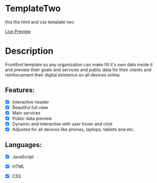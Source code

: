 # TemplateTwo
this the html and css template two 

[Live Preview](https://mohamed3badah.github.io/TemplateTwo/)

# Description
FrontEnd template so any organization can make fill it's own data inside it and preview their goals and services and public data for their clients and reinforcement their digital existence on all devices online.

## Features:
- [x] Interactive header
- [x] Beautiful full view
- [x] Main services
- [x] Public data preview
- [x] Dynamic and interactive with user hover and click
- [x] Adjusted for all devices like phones, laptops, tablets and etc.

## Languages:
- [x] JavaScript
- [x] HTML
- [x] CSS

